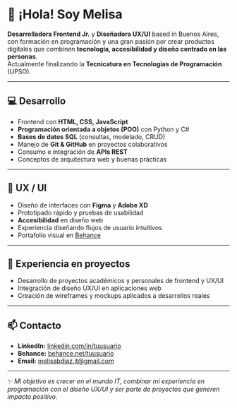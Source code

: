 # 🖖 ¡Hola! Soy Melisa

**Desarrolladora Frontend Jr.** y **Diseñadora UX/UI** based in Buenos Aires, con formación en programación y una gran pasión por crear productos digitales que combinen **tecnología, accesibilidad y diseño centrado en las personas**.  
Actualmente finalizando la **Tecnicatura en Tecnologías de Programación** (UPSO).

---

## 💻 Desarrollo
- Frontend con **HTML, CSS, JavaScript**
- **Programación orientada a objetos (POO)** con Python y C#
- **Bases de datos SQL** (consultas, modelado, CRUD)
- Manejo de **Git & GitHub** en proyectos colaborativos
- Consumo e integración de **APIs REST**
- Conceptos de arquitectura web y buenas prácticas

---

## 🎨 UX / UI
- Diseño de interfaces con **Figma** y **Adobe XD**
- Prototipado rápido y pruebas de usabilidad
- **Accesibilidad** en diseño web
- Experiencia diseñando flujos de usuario intuitivos
- Portafolio visual en [Behance](https://www.behance.net/melisabelendiaz)

---

## 🚀 Experiencia en proyectos
- Desarrollo de proyectos académicos y personales de frontend y UX/UI
- Integración de diseño UX/UI en aplicaciones web
- Creación de wireframes y mockups aplicados a desarrollos reales

---

## 📫 Contacto
- **LinkedIn:** [linkedin.com/in/tuusuario](https://www.linkedin.com/in/melisa-belen-diaz-nieto/)
- **Behance:** [behance.net/tuusuario](https://www.behance.net/melisabelendiaz)
- **Email:** melisabdiaz.it@gmail.com

---

✨ *Mi objetivo es crecer en el mundo IT, combinar mi experiencia en programación con el diseño UX/UI y ser parte de proyectos que generen impacto positivo.*

